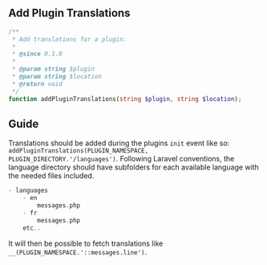 ## Add Plugin Translations
```php
/**
 * Add translations for a plugin.
 *
 * @since 0.1.0
 *
 * @param string $plugin
 * @param string $location
 * @return void
 */
function addPluginTranslations(string $plugin, string $location);
```

## Guide
Translations should be added during the plugins `init` event like so: `addPluginTranslations(PLUGIN_NAMESPACE, PLUGIN_DIRECTORY.'/languages')`. Following Laravel conventions, the language directory should have subfolders for each available language with the needed files included.

```php
- languages
 	- en
 		messages.php
 	- fr
 		messages.php
 	etc..
```
It will then be possible to fetch translations like `__(PLUGIN_NAMESPACE.'::messages.line')`.